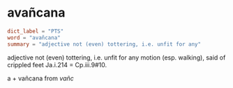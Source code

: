 # avañcana

``` toml
dict_label = "PTS"
word = "avañcana"
summary = "adjective not (even) tottering, i.e. unfit for any"
```

adjective not (even) tottering, i.e. unfit for any motion (esp. walking), said of crippled feet Ja.i.214 = Cp.iii.9#10.

a \+ vañcana from *vañc*

